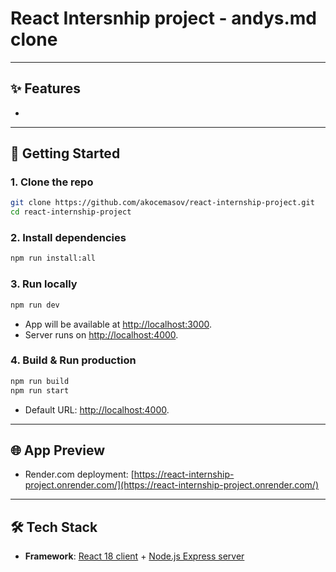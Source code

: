 # React Intersnhip project - andys.md clone

<some short desc about project and tech used>

---

## ✨ Features

- 


---

## 🚀 Getting Started

### 1. Clone the repo
```bash
git clone https://github.com/akocemasov/react-internship-project.git
cd react-internship-project
```

### 2. Install dependencies

```bash
npm run install:all
```

### 3. Run locally

```bash
npm run dev
```
* App will be available at [http://localhost:3000](http://localhost:3000).
* Server runs on [http://localhost:4000](http://localhost:4000).

### 4. Build & Run production

```bash
npm run build
npm run start
```

* Default URL: [http://localhost:4000](http://localhost:4000).

---

## 🌐 App Preview

* Render.com deployment: [https://react-internship-project.onrender.com/](https://react-internship-project.onrender.com/)

---

## 🛠️ Tech Stack

* **Framework**: [React 18 client](https://reactjs.org/) + [Node.js Express server](https://nodejs.org/)

